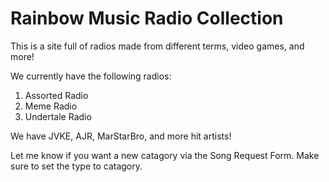# Rainbow Music Radio Collection

This is a site full of radios made from different terms, video games, and more!

We currently have the following radios:

1) Assorted Radio
2) Meme Radio
3) Undertale Radio

We have JVKE, AJR, MarStarBro, and more hit artists!

Let me know if you want a new catagory via the Song Request Form. Make sure to set the type to catagory.


